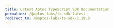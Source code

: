 ```yaml
---
title: Latest Aptos TypeScript SDK Documentation
permalink: /@aptos-labs/ts-sdk-latest
redirect_to: /@aptos-labs/ts-sdk-1.18.0
---
```

